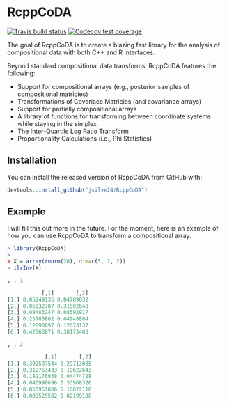 # RcppCoDA

<!-- badges: start -->
[![Travis build status](https://travis-ci.org/jsilve24/RcppCoDA.svg?branch=master)](https://travis-ci.org/jsilve24/RcppCoDA)
[![Codecov test coverage](https://codecov.io/gh/jsilve24/RcppCoDA/branch/master/graph/badge.svg)](https://codecov.io/gh/jsilve24/RcppCoDA?branch=master)
<!-- badges: end -->

The goal of RcppCoDA is to create a blazing fast library for the analysis of 
compositional data with both C++ and R interfaces. 

Beyond standard compositional data transforms, RcppCoDA features the following:

* Support for compositional arrays (e.g., posterior samples of compositional matricies)
* Transformations of Covariace Matricies (and covariance arrays)
* Support for partially compositional arrays
* A library of functions for transforming between coordinate systems while staying in the simplex
* The Inter-Quartile Log Ratio Transform
* Proportionality Calculations (i.e., Phi Statistics)


## Installation

You can install the released version of RcppCoDA from GitHub with:

``` r
devtools::install_github("jsilve24/RcppCoDA")
```

## Example

I will fill this out more in the future. For the moment, here is an example
of how you can use RcppCoDA to transform a compositional array. 

``` r
> library(RcppCoDA)
>
> X = array(rnorm(20), dim=c(5, 2, 2))
> ilrInv(X)

, , 1

           [,1]       [,2]
[1,] 0.05249135 0.04709032
[2,] 0.06032787 0.31502648
[3,] 0.09483247 0.08592917
[4,] 0.23780862 0.04948804
[5,] 0.12890097 0.12073137
[6,] 0.42563871 0.38173463

, , 2

            [,1]       [,2]
[1,] 0.392597544 0.29713085
[2,] 0.312753433 0.19622643
[3,] 0.182176938 0.04474728
[4,] 0.046990696 0.33968326
[5,] 0.055951886 0.10022110
[6,] 0.009529502 0.02199108
```

